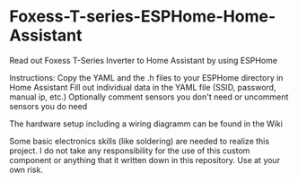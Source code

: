 # Foxess-T-series-ESPHome-Home-Assistant
Read out Foxess T-Series Inverter to Home Assistant by using ESPHome

Instructions:
Copy the YAML and the .h files to your ESPHome directory in Home Assistant
Fill out individual data in the YAML file (SSID, password, manual ip, etc.)
Optionally comment sensors you don't need or uncomment sensors you do need

The hardware setup including a wiring diagramm can be found in the Wiki

Some basic electronics skills (like soldering) are needed to realize this project. I do not take any responsibility for the use of this custom component or anything that it written down in this repository. Use at your own risk.
